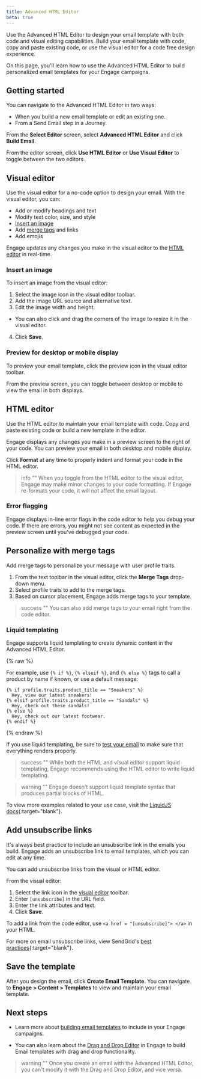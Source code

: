 ```yaml
---
title: Advanced HTML Editor
beta: true
---
```


Use the Advanced HTML Editor to design your email template with both code and visual editing capabilities. Build your email template with code, copy and paste existing code, or use the visual editor for a code free design experience. 

On this page, you'll learn how to use the Advanced HTML Editor to build personalized email templates for your Engage campaigns.

## Getting started

You can navigate to the Advanced HTML Editor in two ways:
- When you build a new email template or edit an existing one.
- From a Send Email step in a Journey. 

From the **Select Editor** screen, select **Advanced HTML Editor** and click **Build Email**.

From the editor screen, click **Use HTML Editor** or **Use Visual Editor** to toggle between the two editors. 
 
## Visual editor 

Use the visual editor for a no-code option to design your email. With the visual editor, you can:
- Add or modify headings and text
- Modify text color, size, and style
- [Insert an image](#insert-an-image) 
- Add [merge tags](#personalize-with-merge-tags) and links
- Add emojis

Engage updates any changes you make in the visual editor to the [HTML editor](#html-editor) in real-time.

### Insert an image

To insert an image from the visual editor:
1. Select the image icon in the visual editor toolbar.
2. Add the image URL source and alternative text. 
3. Edit the image width and height.
  - You can also click and drag the corners of the image to resize it in the visual editor. 
4. Click **Save**.


### Preview for desktop or mobile display

To preview your email template, click the preview icon in the visual editor toolbar.

From the preview screen, you can toggle between desktop or mobile to view the email in both displays.  

## HTML editor

Use the HTML editor to maintain your email template with code. Copy and paste existing code or build a new template in the editor. 

Engage displays any changes you make in a preview screen to the right of your code. You can preview your email in both desktop and mobile display.

Click **Format** at any time to properly indent and format your code in the HTML editor. 

> info ""
> When you toggle from the HTML editor to the visual editor, Engage may make minor changes to your code formatting. If Engage re-formats your code, it will not affect the email layout.

### Error flagging

Engage displays in-line error flags in the code editor to help you debug your code. If there are errors, you might not see content as expected in the preview screen until you've debugged your code.

## Personalize with merge tags 
Add merge tags to personalize your message with user profile traits.

1. From the text toolbar in the visual editor, click the **Merge Tags** drop-down menu.
2. Select profile traits to add to the merge tags.
3. Based on cursor placement, Engage adds merge tags to your template.

> success ""
> You can also add merge tags to your email right from the code editor. 

### Liquid templating

Engage supports liquid templating to create dynamic content in the Advanced HTML Editor. 

{% raw %}

For example, use  `{% if %}`, `{% elseif %}`, and `{% else %}` tags to call a product by name if known, or use a default message:

```
{% if profile.traits.product_title == "Sneakers" %}
  Hey, view our latest sneakers!
{% elsif profile.traits.product_title == "Sandals" %}
  Hey, check out these sandals!
{% else %}
  Hey, check out our latest footwear.
{% endif %}
```
{% endraw %}

If you use liquid templating, be sure to [test your email](/docs/engage/content/email/template/#test-the-email-template/) to make sure that everything renders properly. 

> success ""
> While both the HTML and visual editor support liquid templating, Engage recommends using the HTML editor to write liquid templating.

> warning ""
> Engage doesn't support liquid template syntax that produces partial blocks of HTML. 

To view more examples related to your use case, visit the [LiquidJS docs](https://liquidjs.com/tags/if.html){:target="blank"}.

## Add unsubscribe links 
It's always best practice to include an unsubscribe link in the emails you build. Engage adds an unsubscribe link to email templates, which you can edit at any time. 

You can add unsubscribe links from the visual or HTML editor. 

From the visual editor: 

1. Select the link icon in the [visual editor](#visual-editor) toolbar. 
2. Enter `[unsubscribe]` in the URL field. 
3. Enter the link attributes and text. 
4. Click **Save**.

To add a link from the code editor, use `<a href = "[unsubscribe]"> </a>` in your HTML. 

For more on email unsubscribe links, view SendGrid's [best practices](https://sendgrid.com/blog/managing-your-marketing-email-unsubscribes/){:target="blank"}.


## Save the template

After you design the email, click **Create Email Template**. You can navigate to **Engage > Content > Templates** to view and maintain your email template. 

## Next steps

- Learn more about [building email templates](/docs/engage/content/template/) to include in your Engage campaigns.

- You can also learn about the [Drag and Drop Editor](/docs/engage/content/email/editor/) in Engage to build Email templates with drag and drop functionality. 

> warning ""
> Once you create an email with the Advanced HTML Editor, you can't modify it with the Drag and Drop Editor, and vice versa.  

 